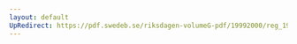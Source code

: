 ```yaml
---
layout: default
UpRedirect: https://pdf.swedeb.se/riksdagen-volumeG-pdf/19992000/reg_19992000/reg_19992000_0218.pdf
---
```

